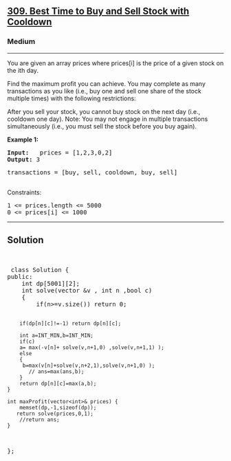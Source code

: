 
<h2><a href="https://leetcode.com/problems/sum-of-even-numbers-after-queries/">309. Best Time to Buy and Sell Stock with Cooldown</a></h2>
<h3>Medium</h3>
<hr>
<div><p>
You are given an array prices where prices[i] is the price of a given stock on the ith day.

Find the maximum profit you can achieve. You may complete as many transactions as you like (i.e., buy one and sell one share of the stock multiple times) with the following restrictions:

After you sell your stock, you cannot buy stock on the next day (i.e., cooldown one day).
Note: You may not engage in multiple transactions simultaneously (i.e., you must sell the stock before you buy again).
</p>


<p><strong>Example 1:</strong></p>
<pre><strong>Input:</strong>   prices = [1,2,3,0,2]
<strong>Output:</strong> 3
</pre>
<pre>
transactions = [buy, sell, cooldown, buy, sell]
  </pre>
  

 

Constraints:
<pre>
1 <= prices.length <= 5000
0 <= prices[i] <= 1000
</pre>
<hr>
 <h2><strong><b>Solution</b></strong></h2>
 <br>
 <pre>
 class Solution {
public:
    int dp[5001][2];
    int solve(vector<int> &v , int n ,bool c)
    {
        if(n>=v.size()) return 0;
        
        if(dp[n][c]!=-1) return dp[n][c];
        
        int a=INT_MIN,b=INT_MIN;
        if(c)
        a= max(-v[n]+ solve(v,n+1,0) ,solve(v,n+1,1) );
        else 
        {
         b=max(v[n]+solve(v,n+2,1),solve(v,n+1,0) );
           // ans=max(ans,b);
        }
        return dp[n][c]=max(a,b);
    }
    
    int maxProfit(vector<int>& prices) {
        memset(dp,-1,sizeof(dp));
       return solve(prices,0,1);
        //return ans;
    }
};
          
 </pre>

